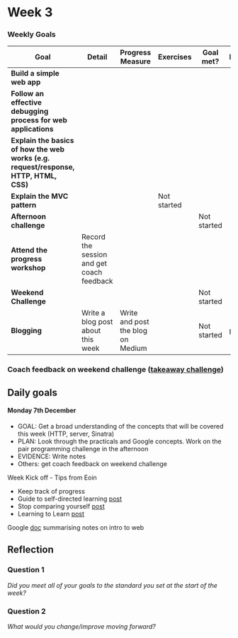 # Week 3

### Weekly Goals

| Goal | Detail | Progress Measure | Exercises | Goal met? | Evidence |
| ------ | ------ | ------ | ------ | ------ | ------ | 
| **Build a simple web app** | | |  |  |  |
| **Follow an effective debugging process for web applications** |  |  |  | | 
| **Explain the basics of how the web works (e.g. request/response, HTTP, HTML, CSS)** |  |  |  |  | 
| **Explain the MVC pattern** | |  | Not started  |  | 
| **Afternoon challenge** |   |  |  | Not started |  |
| **Attend the progress workshop** | Record the session and get coach feedback |  |  | | 
| **Weekend Challenge** |   |  | | Not started |  |
| **Blogging** | Write a blog post about this week | Write and post the blog on Medium | | Not started| post |

### Coach feedback on weekend challenge ([takeaway challenge](https://github.com/Aracho1/takeaway-challenge))

## Daily goals

#### Monday 7th December
- GOAL: Get a broad understanding of the concepts that will be covered this week (HTTP, server, Sinatra)
- PLAN: Look through the practicals and Google concepts. Work on the pair programming challenge in the afternoon
- EVIDENCE: Write notes
- Others: get coach feedback on weekend challenge

Week Kick off - Tips from Eoin
- Keep track of progress
- Guide to self-directed learning [post](https://blog.makersacademy.com/eds-guide-to-self-directed-learning-20a9022e418c)
- Stop comparing yourself [post](https://blog.makersacademy.com/3-ways-to-stop-comparing-yourself-ff518bd71171)
- Learning to Learn [post](https://sjmog.github.io/posts/491_learning_to_learn_1/)

Google [doc](https://docs.google.com/document/d/1INpukB1ObjJlHbEAFqaoYuPEE9WrXragvsc3JcVq_9M/edit) summarising notes on intro to web

## Reflection

### Question 1

*Did you meet all of your goals to the standard you set at the start of the week?*

### Question 2

*What would you change/improve moving forward?*
